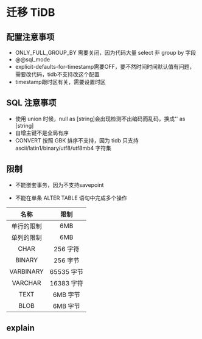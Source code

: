 # 迁移 TiDB

## 配置注意事项

- ONLY_FULL_GROUP_BY 需要关闭，因为代码大量 select 非 group by 字段
- @@sql_mode
- explicit-defaults-for-timestamp需要OFF，要不然时间时间默认值有问题，需要改代码，tidb不支持改这个配置
- timestamp跟时区有关，需要设置时区

## SQL 注意事项

- 使用 union 时候，null as [string]会出现检测不出编码而乱码，换成'' as [string]
- 自增主键不是全局有序
- CONVERT 按照 GBK 排序不支持，因为 tidb 只支持 ascii/latin1/binary/utf8/utf8mb4 字符集

## 限制

- 不能嵌套事务，因为不支持savepoint

- 不能在单条 ALTER TABLE 语句中完成多个操作

|    名称    |    限制    |
| :--------: | :--------: |
| 单行的限制 |    6MB     |
| 单列的限制 |    6MB     |
|    CHAR    |  256 字符  |
|   BINARY   |  256 字节  |
| VARBINARY  | 65535 字节 |
|  VARCHAR   | 16383 字符 |
|    TEXT    |  6MB 字节  |
|    BLOB    |  6MB 字节  |

## explain
